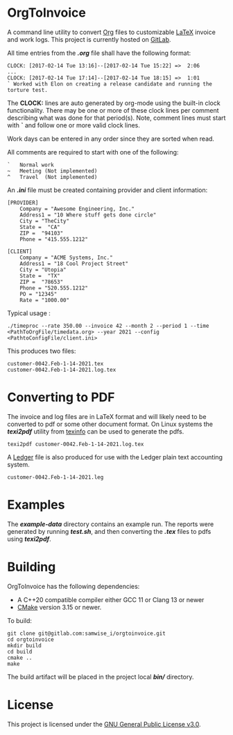 # OrgToInvoice


A command line utility to convert [Org](https://orgmode.org) files to customizable [LaTeX](https://www.latex-project.org) invoice and work logs. This project is currently hosted on [GitLab](https://gitlab.com/samwise_i/orgtoinvoice).

All time entries from the **_.org_** file shall have the following format:

    CLOCK: [2017-02-14 Tue 13:16]--[2017-02-14 Tue 15:22] =>  2:06
    ...
    CLOCK: [2017-02-14 Tue 17:14]--[2017-02-14 Tue 18:15] =>  1:01
    ` Worked with Elon on creating a release candidate and running the torture test.

The **CLOCK:** lines are auto generated by org-mode using the built-in clock functionality. There may be one or more of these clock lines per comment describing what was done for that period(s). Note, comment lines must start with **`** and follow one or more valid clock lines.

Work days can be entered in any order since they are sorted when read.

All comments are required to start with one of the following:

    `   Normal work
    ~   Meeting (Not implemented)
    ^   Travel  (Not implemented)

An **_.ini_** file must be created containing provider and client information:

    [PROVIDER]
        Company = "Awesome Engineering, Inc."
        Address1 = "10 Where stuff gets done circle"
        City = "TheCity"
        State =  "CA"
        ZIP =  "94103"
        Phone = "415.555.1212"

    [CLIENT]
        Company = "ACME Systems, Inc."
        Address1 = "18 Cool Project Street"
        City = "Utopia"
        State =  "TX"
        ZIP =  "78653"
        Phone = "520.555.1212"
        PO = "12345"
        Rate = "1000.00"

Typical usage :

    ./timeproc --rate 350.00 --invoice 42 --month 2 --period 1 --time <PathToOrgFile/timedata.org> --year 2021 --config <PathtoConfigFile/client.ini>

This produces two files:

    customer-0042.Feb-1-14-2021.tex
    customer-0042.Feb-1-14-2021.log.tex
    
# Converting to PDF

The invoice and log files are in LaTeX format and will likely need to be converted to pdf or some other document format. On Linux systems the **_texi2pdf_** utility from [texinfo](https://www.gnu.org/software/texinfo/) can be used to generate the pdfs.

    texi2pdf customer-0042.Feb-1-14-2021.log.tex

A [Ledger](https://plaintextaccounting.org) file is also produced for use with the Ledger plain text accounting system.

    customer-0042.Feb-1-14-2021.leg

# Examples

The **_example-data_** directory contains an example run. The reports were generated by running **_test.sh_**, and then converting the **_.tex_** files to pdfs using **_texi2pdf_**.

# Building

OrgToInvoice has the following dependencies:
- A C++20 compatible compiler either GCC 11 or Clang 13 or newer
- [CMake](https://cmake.org/) version 3.15 or newer. 

To build:

    git clone git@gitlab.com:samwise_i/orgtoinvoice.git
    cd orgtoinvoice
    mkdir build
    cd build
    cmake ..
    make

The build artifact will be placed in the project local **_bin/_** directory.

# License

This project is licensed under the [GNU General Public License v3.0](https://www.gnu.org/licenses/).

